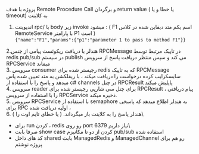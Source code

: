 پروژه با هدف Remote Procedure Call و برگردان return value ( یا خطا و یا timeout) به کلاینت
 
1. اندپوینت rpc/ با body زیر invoke میشود  : ( F1 اسم یکم متد دیفاین شده در کلاس RemoteService با پارامتر P1 است ) \
` {"name":"F1","params":{"p1":"parameter 1 to pass to method F1"}} `


2.هندلر با دریافت ریکوئست پیامی از جنس  RPCMessage در تاپیک مرتبط توسط redis pub/sub در سیستم publish می کند و سپس منتظر دریافت پاسخ از سرویس RPCService میماند \
3. سرویس consumer رجیستر شده برای redis که به تاپیک RPCMessage سابسکرایب کرده  درخواست را دریافت میکند ، با ریفلکشن به متد تعیین شده پاس میدهد  و  پاسخ را با استفاده از c# channels در چنل RPCResult پاپلیش میکند\
4. سرویس reader برای چنل سی شارپی رجیستر شده برای RPCResult ، پیام دریافتی را با استفاده از سرویس RPCService ذخیره میکند.\
5. سرویس RPCService با استفاده از semaphore به هندلر اطلاع میدهد که پاسخی برای RPC اولیه دریافت شده ، \
6. هندلر پاسخ را به کلاینت باز میگرداند. ( یا خطای تایم اوت را )\
- برای run کردن ، redis رو روی port 6379 نیاز داریم\
- صرفا بابت show case کردن از دو تا مکانیزم pub/sub استفاده شده 
- کد های داخل shared بابت ManagedRedis و ManagedChannel رو هم برای پروژه نوشتم
